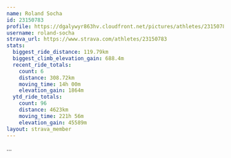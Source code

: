 ```yaml
---
name: Roland Socha
id: 23150783
profile: https://dgalywyr863hv.cloudfront.net/pictures/athletes/23150783/14745672/4/large.jpg
username: roland-socha
strava_url: https://www.strava.com/athletes/23150783
stats:
  biggest_ride_distance: 119.79km
  biggest_climb_elevation_gain: 688.4m
  recent_ride_totals:
    count: 6
    distance: 308.72km
    moving_time: 14h 00m
    elevation_gain: 1864m
  ytd_ride_totals:
    count: 96
    distance: 4623km
    moving_time: 221h 56m
    elevation_gain: 45589m
layout: strava_member
--- 
```

...

